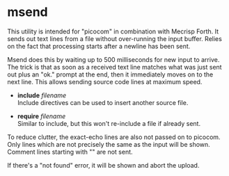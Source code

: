 # msend

This utility is intended for "picocom" in combination with Mecrisp Forth.
It sends out text lines from a file without over-running the input buffer.
Relies on the fact that processing starts after a newline has been sent.

Msend does this by waiting up to 500 milliseconds for new input to arrive.
The trick is that as soon as a received text line matches what was just
sent out plus an "ok." prompt at the end, then it immediately moves on to
the next line. This allows sending source code lines at maximum speed.

* **include** _filename_  
    Include directives can be used to insert another source file.

* **require** _filename_  
    Similar to include, but this won't re-include a file if already sent.

To reduce clutter, the exact-echo lines are also not passed on to picocom.
Only lines which are not precisely the same as the input will be shown.
Comment lines starting with "\" are not sent.

If there's a "not found" error, it will be shown and abort the upload.
